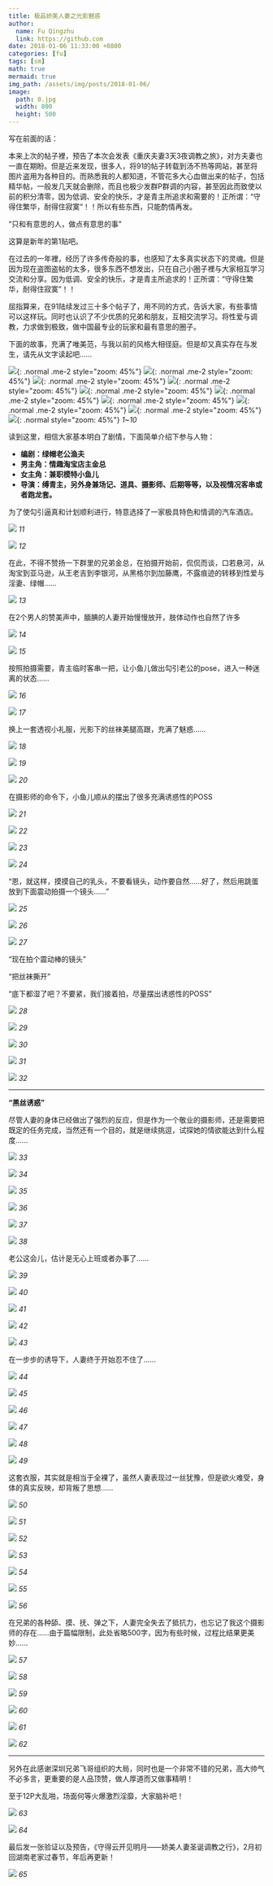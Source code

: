 ```yaml
---
title: 极品娇美人妻之光影魅惑
author:
  name: Fu Qingzhu
  link: https://github.com
date: 2018-01-06 11:33:00 +0800
categories: [fu]
tags: [sm]
math: true
mermaid: true
img_path: /assets/img/posts/2018-01-06/
image:
  path: 0.jpg
  width: 800
  height: 500
---
```


写在前面的话：

本来上次的帖子裡，预告了本次会发表《重庆夫妻3天3夜调教之旅》，对方夫妻也一直在期盼。但是近来发现，很多人，将91的帖子转载到汤不热等网站，甚至将图片盗用为各种目的。而熟悉我的人都知道，不管花多大心血做出来的帖子，包括精华帖，一般发几天就会删除，而且也极少发群P群调的内容，甚至因此而致使以前的积分清零，因为低调、安全的快乐，才是青主所追求和需要的！正所谓：“守得住繁华，耐得住寂寞“！！所以有些东西，只能酌情再发。

“只和有意思的人，做点有意思的事”

这算是新年的第1贴吧。

在过去的一年裡，经历了许多传奇般的事，也感知了太多真实状态下的灵魂。但是因为现在盗图盗帖的太多，很多东西不想发出，只在自己小圈子裡与大家相互学习交流和分享。因为低调、安全的快乐，才是青主所追求的！正所谓：“守得住繁华，耐得住寂寞”！！

屈指算来，在91陆续发过三十多个帖子了，用不同的方式，告诉大家，有些事情可以这样玩。同时也认识了不少优质的兄弟和朋友，互相交流学习。将性爱与调教，力求做到极致，做中国最专业的玩家和最有意思的圈子。



下面的故事，充满了唯美范，与我以前的风格大相径庭。但是却又真实存在与发生，请先从文字读起吧……

![](1.jpg){: .normal .me-2 style="zoom: 45%"}
![](2.jpg){: .normal .me-2 style="zoom: 45%"}
![](3.jpg){: .normal .me-2 style="zoom: 45%"}
![](4.jpg){: .normal .me-2 style="zoom: 45%"}
![](5.jpg){: .normal .me-2 style="zoom: 45%"}
![](6.jpg){: .normal .me-2 style="zoom: 45%"}
![](7.jpg){: .normal .me-2 style="zoom: 45%"}
![](8.jpg){: .normal .me-2 style="zoom: 45%"}
![](9.jpg){: .normal .me-2 style="zoom: 45%"}
![](10.jpg){: .normal style="zoom: 45%"}
_1~10_

读到这里，相信大家基本明白了剧情，下面简单介绍下参与人物：

- **编剧：绿帽老公渔夫**
- **男主角：情趣淘宝店主金总**
- **女主角：兼职模特小鱼儿**
- **导演：缚青主，另外身兼场记、道具、摄影师、后期等等，以及视情况客串或者跑龙套。**

为了使勾引逼真和计划顺利进行，特意选择了一家极具特色和情调的汽车酒店。

![](11.jpg)
_11_

![](12.jpg)
_12_

在此，不得不赞扬一下群里的兄弟金总，在拍摄开始前，侃侃而谈，口若悬河，从淘宝到亚马逊，从王老吉到李银河，从黑格尔到加藤鹰，不露痕迹的转移到性爱与淫妻、绿帽……

![](13.jpg)
_13_

在2个男人的赞美声中，腼腆的人妻开始慢慢放开，肢体动作也自然了许多

![](14.jpg)
_14_

![](15.jpg)
_15_

按照拍摄需要，青主临时客串一把，让小鱼儿做出勾引老公的pose，进入一种迷离的状态……

![](16.jpg)
_16_

![](17.jpg)
_17_


换上一套透视小礼服，光影下的丝袜美腿高跟，充满了魅惑……

![](18.jpg)
_18_

![](19.jpg)
_19_

![](20.jpg)
_20_

在摄影师的命令下，小鱼儿顺从的摆出了很多充满诱惑性的POSS

![](21.jpg)
_21_

![](22.jpg)
_22_

![](23.jpg)
_23_

![](24.jpg)
_24_

“恩，就这样，摸摸自己的乳头，不要看镜头，动作要自然……好了，然后用跳蛋放到下面震动拍摄一个镜头……”

![](25.jpg)
_25_

![](26.jpg)
_26_

![](27.jpg)
_27_

“现在拍个震动棒的镜头”

“把丝袜撕开”

“底下都湿了吧？不要紧，我们接着拍，尽量摆出诱惑性的POSS”

![](28.jpg)
_28_

![](29.jpg)
_29_

![](30.jpg)
_30_

![](31.jpg)
_31_

![](32.jpg)
_32_

---
**“黑丝诱惑”**

尽管人妻的身体已经做出了强烈的反应，但是作为一个敬业的摄影师，还是需要把既定的任务完成，当然还有一个目的，就是继续挑逗，试探她的情欲能达到什么程度……

![](33.jpg)
_33_

![](34.jpg)
_34_

![](35.jpg)
_35_

![](36.jpg)
_36_

![](37.jpg)
_37_

![](38.jpg)
_38_

老公这会儿，估计是无心上班或者办事了……

![](39.jpg)
_39_

![](40.jpg)
_40_

![](41.jpg)
_41_

![](42.jpg)
_42_

![](43.jpg)
_43_

在一步步的诱导下，人妻终于开始忍不住了……

![](44.jpg)
_44_

![](45.jpg)
_45_

![](46.jpg)
_46_

![](47.jpg)
_47_

![](48.jpg)
_48_

![](49.jpg)
_49_

这套衣服，其实就是相当于全裸了，虽然人妻表现过一丝犹豫，但是欲火难受，身体的真实反映，却背叛了思想……

![](50.jpg)
_50_

![](51.jpg)
_51_

![](52.jpg)
_52_

![](53.jpg)
_53_

![](54.jpg)
_54_

![](55.jpg)
_55_

![](56.jpg)
_56_

在兄弟的各种舔、摸、抚、弹之下，人妻完全失去了抵抗力，也忘记了我这个摄影师的存在……由于篇幅限制，此处省略500字，因为有些时候，过程比结果更美妙……

![](57.jpg)
_57_

![](58.jpg)
_58_

![](59.jpg)
_59_

![](60.jpg)
_60_

![](61.jpg)
_61_

![](62.jpg)
_62_

---
另外在此感谢深圳兄弟飞哥组织的大局，同时也是一个非常不错的兄弟，高大帅气不必多言，更重要的是人品顶赞，做人厚道而又做事精明！

至于12P大乱啪，场面何等火爆激烈淫靡，大家脑补吧！

![](63.jpg)
_63_

![](64.jpg)
_64_

最后发一张验证以及预告，《守得云开见明月——娇美人妻圣诞调教之行》，2月初回湖南老家过春节，年后再更新！

![](65.jpg)
_65_
